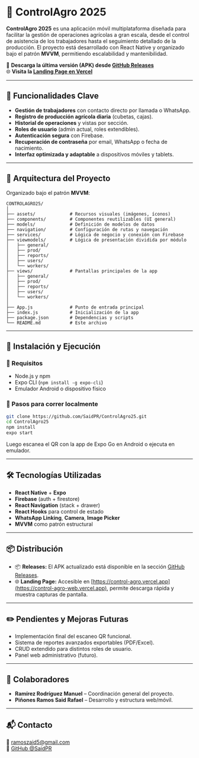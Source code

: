 # 🌱 ControlAgro 2025

**ControlAgro 2025** es una aplicación móvil multiplataforma diseñada para facilitar la gestión de operaciones agrícolas a gran escala, desde el control de asistencia de los trabajadores hasta el seguimiento detallado de la producción. El proyecto está desarrollado con React Native y organizado bajo el patrón **MVVM**, permitiendo escalabilidad y mantenibilidad.

🔗 **Descarga la última versión (APK) desde [GitHub Releases](https://github.com/SaidPR/ControlAgro25/releases)**  
🌐 **Visita la [Landing Page en Vercel](https://control-agro-web.vercel.app)**

---

## 📲 Funcionalidades Clave

- **Gestión de trabajadores** con contacto directo por llamada o WhatsApp.
- **Registro de producción agrícola diaria** (cubetas, cajas).
- **Historial de operaciones** y vistas por sección.
- **Roles de usuario** (admin actual, roles extendibles).
- **Autenticación segura** con Firebase.
- **Recuperación de contraseña** por email, WhatsApp o fecha de nacimiento.
- **Interfaz optimizada y adaptable** a dispositivos móviles y tablets.

---

## 🧠 Arquitectura del Proyecto

Organizado bajo el patrón **MVVM**:

```
CONTROLAGRO25/
│
├── assets/             # Recursos visuales (imágenes, íconos)
├── components/         # Componentes reutilizables (UI general)
├── models/             # Definición de modelos de datos
├── navigation/         # Configuración de rutas y navegación
├── services/           # Lógica de negocio y conexión con Firebase
├── viewmodels/         # Lógica de presentación dividida por módulo
│   ├── general/
│   ├── prod/
│   ├── reports/
│   ├── users/
│   └── workers/
├── views/              # Pantallas principales de la app
│   ├── general/
│   ├── prod/
│   ├── reports/
│   ├── users/
│   └── workers/
│
├── App.js              # Punto de entrada principal
├── index.js            # Inicialización de la app
├── package.json        # Dependencias y scripts
└── README.md           # Este archivo
```

---

## 🚀 Instalación y Ejecución

### 🔧 Requisitos

- Node.js y npm
- Expo CLI (`npm install -g expo-cli`)
- Emulador Android o dispositivo físico

### 🧪 Pasos para correr localmente

```bash
git clone https://github.com/SaidPR/ControlAgro25.git
cd ControlAgro25
npm install
expo start
```

Luego escanea el QR con la app de Expo Go en Android o ejecuta en emulador.

---

## 🛠️ Tecnologías Utilizadas

- **React Native** + **Expo**
- **Firebase** (auth + firestore)
- **React Navigation** (stack + drawer)
- **React Hooks** para control de estado
- **WhatsApp Linking**, **Camera**, **Image Picker**
- **MVVM** como patrón estructural

---

## 📦 Distribución

- 📦 **Releases:** El APK actualizado está disponible en la sección [GitHub Releases](https://github.com/SaidPR/ControlAgro25/releases).
- 🌐 **Landing Page:** Accesible en [https://control-agro.vercel.app](https://control-agro-web.vercel.app), permite descarga rápida y muestra capturas de pantalla.

---

## ✏️ Pendientes y Mejoras Futuras

- Implementación final del escaneo QR funcional.
- Sistema de reportes avanzados exportables (PDF/Excel).
- CRUD extendido para distintos roles de usuario.
- Panel web administrativo (futuro).

---

## 🤝 Colaboradores

- **Ramírez Rodríguez Manuel** – Coordinación general del proyecto.
- **Piñones Ramos Said Rafael** – Desarrollo y estructura web/móvil.

---

## 📬 Contacto

📧 ramoszaid5@gmail.com  
🔗 [GitHub @SaidPR](https://github.com/SaidPR)
